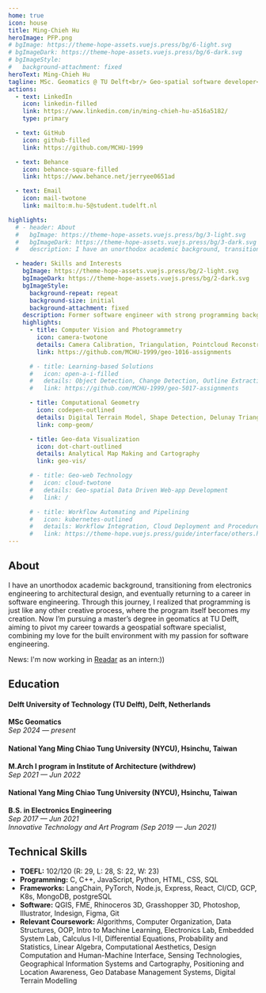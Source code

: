 ```yaml
---
home: true
icon: house
title: Ming-Chieh Hu
heroImage: PFP.png
# bgImage: https://theme-hope-assets.vuejs.press/bg/6-light.svg
# bgImageDark: https://theme-hope-assets.vuejs.press/bg/6-dark.svg
# bgImageStyle:
#   background-attachment: fixed
heroText: Ming-Chieh Hu
tagline: MSc. Geomatics @ TU Delft<br/> Geo-spatial software developer<br/> Casual graphic designer
actions:
  - text: LinkedIn
    icon: linkedin-filled
    link: https://www.linkedin.com/in/ming-chieh-hu-a516a5182/
    type: primary

  - text: GitHub
    icon: github-filled
    link: https://github.com/MCHU-1999

  - text: Behance
    icon: behance-square-filled
    link: https://www.behance.net/jerryee0651ad

  - text: Email
    icon: mail-twotone
    link: mailto:m.hu-5@student.tudelft.nl

highlights:
  # - header: About
  #   bgImage: https://theme-hope-assets.vuejs.press/bg/3-light.svg
  #   bgImageDark: https://theme-hope-assets.vuejs.press/bg/3-dark.svg
  #   description: I have an unorthodox academic background, transitioning from electronics engineering to architectural design, and eventually returning to a career in software engineering. Through this journey, I realized that programming is just like any other creative process, where the program itself becomes my creation. Now I’m pursuing a master’s degree in geomatics at TU Delft, aiming to pivot my career towards a geospatial software specialist, combining my love for the built environment with my passion for software engineering.

  - header: Skills and Interests
    bgImage: https://theme-hope-assets.vuejs.press/bg/2-light.svg
    bgImageDark: https://theme-hope-assets.vuejs.press/bg/2-dark.svg
    bgImageStyle:
      background-repeat: repeat
      background-size: initial
      background-attachment: fixed
    description: Former software engineer with strong programming background now specializing in geospatial data analysis. Skilled in data structures, algorithms, and full-stack development for creating visual analytics solutions. I'm excited by the opportunity to see how geospatial data becomes a product that directly benefits decision-makers in operations. I'm particularly interested in:<br/>
    highlights:
      - title: Computer Vision and Photogrammetry
        icon: camera-twotone
        details: Camera Calibration, Triangulation, Pointcloud Reconstruction, Bundle Adjustment...
        link: https://github.com/MCHU-1999/geo-1016-assignments

      # - title: Learning-based Solutions
      #   icon: open-a-i-filled
      #   details: Object Detection, Change Detection, Outline Extraction and Surface Reconstruction
      #   link: https://github.com/MCHU-1999/geo-5017-assignments

      - title: Computational Geometry
        icon: codepen-outlined
        details: Digital Terrain Model, Shape Detection, Delunay Triangulation...
        link: comp-geom/

      - title: Geo-data Visualization
        icon: dot-chart-outlined
        details: Analytical Map Making and Cartography
        link: geo-vis/

      # - title: Geo-web Technology
      #   icon: cloud-twotone
      #   details: Geo-spatial Data Driven Web-app Development
      #   link: /

      # - title: Workflow Automating and Pipelining
      #   icon: kubernetes-outlined
      #   details: Workflow Integration, Cloud Deployment and Procedure Pipelining
      #   link: https://theme-hope.vuejs.press/guide/interface/others.html
---
```

### 
## About

I have an unorthodox academic background, transitioning from electronics engineering to architectural design, and eventually returning to a career in software engineering. Through this journey, I realized that programming is just like any other creative process, where the program itself becomes my creation. Now I’m pursuing a master’s degree in geomatics at TU Delft, aiming to pivot my career towards a geospatial software specialist, combining my love for the built environment with my passion for software engineering. 

News: I'm now working in [Readar](https://readar.com/en/#solution) as an intern:)) 

## Education

#### Delft University of Technology (TU Delft), Delft, Netherlands
**MSc Geomatics**  
*Sep 2024 — present*  

#### National Yang Ming Chiao Tung University (NYCU), Hsinchu, Taiwan  
**M.Arch I program in Institute of Architecture (withdrew)**  
*Sep 2021 — Jun 2022*  

#### National Yang Ming Chiao Tung University (NYCU), Hsinchu, Taiwan  
**B.S. in Electronics Engineering**  
*Sep 2017 — Jun 2021*  
*Innovative Technology and Art Program (Sep 2019 — Jun 2021)*

## Technical Skills

- **TOEFL:** 102/120 (R: 29, L: 28, S: 22, W: 23)
- **Programming:** C, C++, JavaScript, Python, HTML, CSS, SQL
- **Frameworks:** LangChain, PyTorch, Node.js, Express, React, CI/CD, GCP, K8s, MongoDB, postgreSQL
- **Software:** QGIS, FME, Rhinoceros 3D, Grasshopper 3D, Photoshop, Illustrator, Indesign, Figma, Git
- **Relevant Coursework:** Algorithms, Computer Organization, Data Structures, OOP, Intro to Machine Learning, Electronics Lab, Embedded System Lab, Calculus I-II, Differential Equations, Probability and Statistics, Linear Algebra, Computational Aesthetics, Design Computation and Human-Machine Interface, Sensing Technologies, Geographical Information Systems and Cartography, Positioning and Location Awareness, Geo Database Management Systems, Digital Terrain Modelling